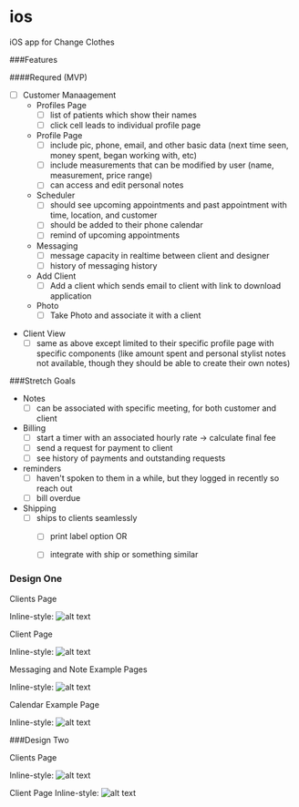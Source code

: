 # ios
iOS app for Change Clothes

###Features

####Requred (MVP)

- [ ] Customer Manaagement
  - Profiles Page
    - [ ] list of patients which show their names
    - [ ] click cell leads to individual profile page
  - Profile Page
    - [ ] include pic, phone, email, and other basic data (next time seen, money spent, began working with, etc)
    - [ ] include measurements that can be modified by user (name, measurement, price range)
    - [ ] can access and edit personal notes 
  - Scheduler
    - [ ] should see upcoming appointments and past appointment with time, location, and customer
    - [ ] should be added to their phone calendar
    - [ ] remind of upcoming appointments
  - Messaging
    - [ ] message capacity in realtime between client and designer
    - [ ] history of messaging history
  - Add Client
    - [ ] Add a client which sends email to client with link to download application
  - Photo
    - [ ] Take Photo and associate it with a client
- Client View
  - [ ] same as above except limited to their specific profile page with specific components (like amount spent and personal stylist notes not available, though they should be able to create their own notes)

###Stretch Goals

- Notes 
  - [ ] can be associated with specific meeting, for both customer and client 
- Billing
  - [ ] start a timer with an associated hourly rate -> calculate final fee
  - [ ] send a request for payment to client
  - [ ] see history of payments and outstanding requests
- reminders
  - [ ] haven't spoken to them in a while, but they logged in recently so reach out
  - [ ] bill overdue
- Shipping
  - [ ] ships to clients seamlessly
    - [ ] print label option
    OR
    - [ ] integrate with ship or something similar


### Design One

Clients Page 

Inline-style: 
![alt text](/Wireframes/DesignOne/IMG_0675.JPG "Logo Title Text 1")


Client Page 

Inline-style: 
![alt text](/Wireframes/DesignOne/IMG_0674.JPG "Logo Title Text 1")

Messaging and Note Example Pages

Inline-style: 
![alt text](/Wireframes/DesignOne/IMG_0676.JPG "Logo Title Text 1")

Calendar Example Page

Inline-style: 
![alt text](/Wireframes/DesignOne/IMG_0677.JPG "Logo Title Text 1")

###Design Two

Clients Page

Inline-style: 
![alt text](/Wireframes/DesignTwo/IMG_0679.JPG "Logo Title Text 1")


Client Page
Inline-style: 
![alt text](/Wireframes/DesignTwo/IMG_0680.JPG "Logo Title Text 1")
